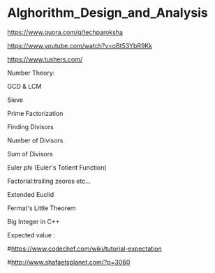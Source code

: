 # Alghorithm_Design_and_Analysis

https://www.quora.com/q/techparoksha

https://www.youtube.com/watch?v=oBt53YbR9Kk

https://www.tushers.com/

Number Theory:

GCD & LCM

Sieve

Prime Factorization

Finding Divisors

Number of Divisors

Sum of Divisors

Euler phi (Euler's Totient Function)

Factorial:trailing zeores etc...

Extended Euclid

Fermat's Little Theorem

Big Integer in C++

Expected value :

#https://www.codechef.com/wiki/tutorial-expectation

#http://www.shafaetsplanet.com/?p=3060


